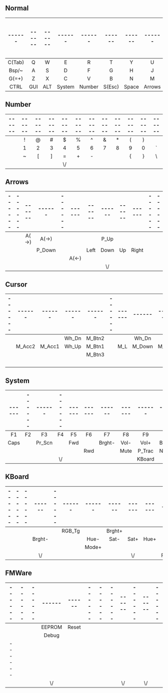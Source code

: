 ## Normal

|------|------|------|------|------|------|------|------|------|------|------|------|
|:----:|:----:|:----:|:----:|:----:|:----:|:----:|:----:|:----:|:----:|:----:|:----:|
|C(Tab)|  Q   |  W   |  E   |  R   |  T   |  Y   |  U   |  I   |  O   |  P   |C(-_) |
|Bsp/~ |  A   |  S   |  D   |  F   |  G   |  H   |  J   |  K   |  L   |  ;:  |A('") |
|G(=+) |  Z   |  X   |  C   |  V   |  B   |  N   |  M   |  ,   |  .   |  /?  |G(Ent)|
| CTRL | GUI  | ALT  |System|Number|S(Esc)|Space |Arrows|Cursor| GUI  |      |Normal|

## Number

|------|------|------|------|------|------|------|------|------|------|------|------|
|:----:|:----:|:----:|:----:|:----:|:----:|:----:|:----:|:----:|:----:|:----:|:----:|
|      |  !   |  @   |  #   |  $   |  %   |  ^   |  &   |  *   |  (   |  )   |      |
|      |  1   |  2   |  3   |  4   |  5   |  6   |  7   |  8   |  9   |  0   |  \`  |
|      |  ~   |  [   |  ]   |  =   |  +   |  -   |  |   |  {   |  }   |  \   |      |
|      |      |      |      | \\/  |      |      |      |      |      |      |      |

## Arrows

|------|------|------|------|------|------|------|------|------|------|------|------|
|:----:|:----:|:----:|:----:|:----:|:----:|:----:|:----:|:----:|:----:|:----:|:----:|
|      |      |A(->) |A(->) |      |      |      | P_Up |      |      |      |      |
|      |      |      |P_Down|      |      | Left | Down |  Up  |Right |      |      |
|      |      |      |      |      |A(<-) |      |      |      |      |      |      |
|      |      |      |      |      |      |      | \\/  |      |      |      |      |

## Cursor

|------|------|------|------|------|------|------|------|------|------|------|------|
|:----:|:----:|:----:|:----:|:----:|:----:|:----:|:----:|:----:|:----:|:----:|:----:|
|      |      |      |Wh_Dn |M_Btn2|      |      |Wh_Dn |      |      |      |      |
|      |M_Acc2|M_Acc1|Wh_Up |M_Btn1|      | M_L  |M_Down| M_Up | M_R  |      |      |
|      |      |      |      |M_Btn3|      |      |      |      |      |      |      |
|      |      |      |      |      |      |      |      | \\/  |      |      |      |

## System

|------|------|------|------|------|------|------|------|------|------|------|------|
|:----:|:----:|:----:|:----:|:----:|:----:|:----:|:----:|:----:|:----:|:----:|:----:|
|  F1  |  F2  |  F3  |  F4  |  F5  |  F6  |  F7  |  F8  |  F9  | F10  | F11  | F12  |
| Caps |      |Pr_Scn|      | Fwd  |      |Brght-| Vol- | Vol+ |Brght+|      |      |
|      |      |      |      |      | Rwd  |      | Mute |P_Trac|N_Trac|      | Play |
|      |      |      | \\/  |      |      |      |      |KBoard|      |      |      |

## KBoard

|------|------|------|------|------|------|------|------|------|------|------|------|
|:----:|:----:|:----:|:----:|:----:|:----:|:----:|:----:|:----:|:----:|:----:|:----:|
|      |      |      |      |      |RGB_Tg|      |Brght+|      |      |Mode- |      |
|      |      |      |Brght-|      |      | Hue- | Sat- | Sat+ | Hue+ |      |      |
|      |      |      |      |      |      |Mode+ |      |      |      |      |      |
|      |      |      | \\/  |      |      |      |      | \\/  |      |FMWare|      |

## FMWare

|------|------|------|------|------|------|------|------|------|------|------|------|
|:----:|:----:|:----:|:----:|:----:|:----:|:----:|:----:|:----:|:----:|:----:|:----:|
|      |      |      |EEPROM|Reset |      |      |      |      |      |      |      |
|      |      |      |Debug |      |      |      |      |      |      |      |      |
|------|      |      |      |      |      |      |      |      |      |      |      |
|      |      |      | \\/  |      |      |      |      | \\/  |      | \\/  |      |
